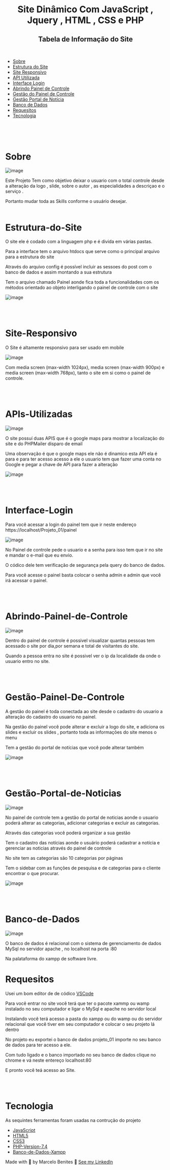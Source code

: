<h1 align ="center">Site Dinâmico Com JavaScript , Jquery , HTML , CSS e PHP </h1>

<h2 align = "center" >Tabela de Informação do Site</h2></br>

* [Sobre](#Sobre)
* [Estrutura do Site](#Estrutura-do-Site)
* [Site Responsivo](#Site-Responsivo)
* [API Utilizada](#API-Utilizada)
* [Interface Login](#Interface-Login)
* [Abrindo Painel de Controle](#Abrindo-Painel-de-Controle)
* [Gestão do Painel de Controle](#Gestão-Painel-De-Controle)
* [Gestão Portal de Notícia](#Gestão-Portal-de-Noticias)
* [Banco de Dados](#Banco-de-Dados)
* [Requesitos](#Requesitos)
* [Tecnologia](#Tecnologia)

##
  </br>
   </br>

# Sobre

![image](https://user-images.githubusercontent.com/106987028/172465584-9f4ba869-5430-485b-a654-3eed63b1df66.png)


<p>Este Projeto Tem como objetivo deixar o usuario com o total controle desde a alteração da logo , slide, sobre o autor , as especialidades a descriçao e o serviço .</p>
Portanto mudar toda as Skills conforme o usuário desejar.
</br>
</br>

# Estrutura-do-Site

<p>O site ele é codado com a linguagem php  e é divida em várias pastas.</P>
<p>Para a interface tem o arquivo htdocs que serve como o principal arquivo para a estrutura do site</p>
<p>Através do arquivo config é possível incluir as sessoes do post com o banco de dados e assim montando a sua estrutura</p>
<p>Tem o arquivo chamado Painel aonde fica toda a funcionalidades com os métodos orientado ao objeto interligando o painel de controle com o site</p>

![image](https://user-images.githubusercontent.com/106987028/172466589-199a540a-c3b5-4c9b-aba9-e5327f967846.png)


</br>
</br>


# Site-Responsivo

<p>O Site é altamente responsivo para ser usado em mobile</p>

![image](https://user-images.githubusercontent.com/106987028/172466911-408ca2fb-5efa-4d61-9e4a-eee5bddda1b7.png)


<p> Com media screen (max-width 1024px), media screen (max-width 900px) e  media screen (max-width 768px), tanto o site em si como o painel de controle.
</p>
</br>
</br>

# APIs-Utilizadas

![image](https://user-images.githubusercontent.com/106987028/172467117-67cbe0c8-7e88-4560-a69f-05bb20b9bd6e.png)


<p>O site possuí duas APIS que é o google maps para mostrar a localização do site e do PHPMailer disparo de email</p>
<p> Uma observação é que o google maps ele não é dinamico esta API ela é para e para ter acesso acesso a ele o usuario tem que fazer uma conta no Google e pegar a chave de API para fazer a alteração </p>

![image](https://user-images.githubusercontent.com/106987028/172467264-53c55ae4-1ff5-4df9-8a1f-60e15a7b8496.png)

   </br>
   </br>

# Interface-Login

<p> Para você acessar a login do painel tem que ir neste endereço https://localhost/Projeto_01/painel </p>

![image](https://user-images.githubusercontent.com/106987028/172467443-b71bcb8d-8634-415a-9d5f-4b5a2ac14556.png)

<p>
    No Painel de controle pede o usuario e a senha para isso tem que ir no site e mandar o e-mail que eu envio.
</p>
<p>
   O códico dele tem verificação de segurança pela query do banco de dados.
</p>
<p>
  Para você acesse o painel basta colocar o senha admin e admin que você irá acessar o painel.
</p>
</br>
</br>

# Abrindo-Painel-de-Controle

![image](https://user-images.githubusercontent.com/106987028/172467654-7e1fd39b-cc08-486a-a009-59c4d2dd6992.png)


<p> Dentro do painel de controle é possivel visualizar quantas pessoas tem acessado o site por dia,por semana e total de visitantes do site.
</p>
<p>Quando a pessoa entra no site é possivel ver o ip da localidade da onde o usuario entro no site.</p>
</br>
</br>

# Gestão-Painel-De-Controle

<p>A gestão do painel é toda conectada ao site desde o cadastro do usuario a alteração do cadastro do usuario no painel.</p>
<p>Na gestão do painel você pode alterar e excluir a logo do site, e adiciona os slides e excluir os slides , portanto toda as informações do site menos o menu</p>
<p>Tem a gestão do portal de notícias que você pode alterar também</p>

![image](https://user-images.githubusercontent.com/106987028/172467831-e2772e41-540a-4426-bc74-1730e543c812.png)


</br>
</br>

# Gestão-Portal-de-Noticias

![image](https://user-images.githubusercontent.com/106987028/172468066-6299ca10-9dbc-49ef-bf21-0a21d85ba1a6.png)

<p>No painel de controle tem a gestão do portal de noticias aonde o usuario poderá alterar as categorias, adicionar categorias e excluir as categorias.</p>
<p>Através das categorias você poderá organizar a sua gestão </p>
<p>Tem o cadastro das notícias aonde o usuário poderá cadastrar a notícia e gerenciar as noticias através do painel de controle</p>
<p>No site tem as categorias são 10 categorias por páginas </p>
<p>Tem o sidebar com as funções de pesquisa e de categorias para o cliente encontrar o que procurar.</p>

![image](https://user-images.githubusercontent.com/106987028/172468302-0a620762-d3e9-4d29-9436-6b2b5a982b80.png)

</br>
</br>

# Banco-de-Dados

![image](https://user-images.githubusercontent.com/106987028/172468660-52f48638-c6fd-4a48-8552-4787da600fad.png)


<p> O banco de dados é relacional com o sistema de gerenciamento de dados MySql no servidor apache ,
no localhost na porta :80 </p>

<p>Na palataforma do xampp de software livre.</p>

# Requesitos

<p>Usei um bom editor de de códico <a href="https://code.visualstudio.com/">VSCode</a> </p>

<p>Para você entrar no site você terá que ter o pacote xammp ou wamp instalado no seu computador e ligar o MySql e apache no servidor local</p>

<p>Instalando você terá acesso a pasta do xampp ou do wamp ou do servidor relacional que você tiver em seu computador e colocar o seu projeto lá dentro </p>

<p>No projeto eu exportei o banco de dados projeto_01 importe no seu banco de dados para ter acesso a ele.</p>

<p>Com tudo ligado e o banco importado no seu banco de dados clique no chrome e vá neste entereço localhost:80</p>
<p>E pronto você teá acesso ao Site.</p>
</br>
</br>

# Tecnologia
As sequintes ferramentas foram usadas na contrução do projeto
 
 * [JavaScript](https://www.javascript.com/)
 * [HTML5](https://www.w3c.br/pub/Cursos/CursoHTML5/html5-web.pdf)
 * [CSS3](https://www.w3schools.com/css/)
 * [PHP-Version-7.4](https://www.php.net/)
 * [Banco-de-Dados-Xampp](https://www.apachefriends.org/pt_br/index.html)


<p>Made with 💜 by Marcelo Benites 👋 <a href="https://www.linkedin.com/in/marcelo-benites-2a2893168/"> See my Linkedln </a>


 



















